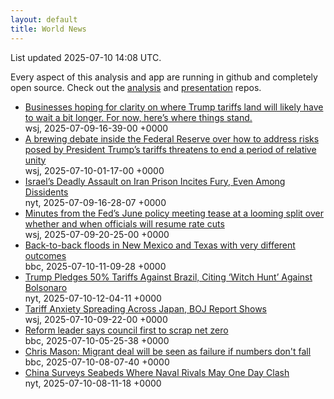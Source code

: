 ```yaml
---
layout: default
title: World News
---
```


<div markdown="0">
<div class="byline small text-muted">List updated <span class="datetime">2025-07-10 14:08 UTC</span>.</div>

<p>Every aspect of this analysis and app are running in github and completely open source. Check out the <a href="https://github.com/Castro-Media/Analysis">analysis</a> and <a href="https://github.com/Castro-Media/TopStoryReview.com">presentation</a> repos.</p>
<ul>
<li><a href='https://www.wsj.com/economy/trade/trump-tariffs-countries-goods-explained-b9878e1a'>Businesses hoping for clarity on where Trump tariffs land will likely have to wait a bit longer. For now, here&#8217;s where things stand.</a><div class='byline small text-muted'>wsj, <span class="datetime">2025-07-09-16-39-00 +0000</span></div></li>
<li><a href='https://www.wsj.com/economy/central-banking/what-division-inside-the-fed-means-for-future-rate-cuts-c5a9bdb8'>A brewing debate inside the Federal Reserve over how to address risks posed by President Trump&#8217;s tariffs threatens to end a period of relative unity</a><div class='byline small text-muted'>wsj, <span class="datetime">2025-07-10-01-17-00 +0000</span></div></li>
<li><a href='https://www.nytimes.com/2025/07/06/world/middleeast/israel-iran-evin-prison.html'>Israel&#8217;s Deadly Assault on Iran Prison Incites Fury, Even Among Dissidents</a><div class='byline small text-muted'>nyt, <span class="datetime">2025-07-09-16-28-07 +0000</span></div></li>
<li><a href='https://www.wsj.com/economy/central-banking/june-fed-minutes-inflation-interest-rates-4911925c'>Minutes from the Fed&#8217;s June policy meeting tease at a looming split over whether and when officials will resume rate cuts</a><div class='byline small text-muted'>wsj, <span class="datetime">2025-07-09-20-25-00 +0000</span></div></li>
<li><a href='https://www.bbc.com/news/articles/c5y022wp009o'>Back-to-back floods in New Mexico and Texas with very different outcomes</a><div class='byline small text-muted'>bbc, <span class="datetime">2025-07-10-11-09-28 +0000</span></div></li>
<li><a href='https://www.nytimes.com/2025/07/09/world/americas/brazil-trump-bolsonaro-lula-coup-tariff.html'>Trump Pledges 50% Tariffs Against Brazil, Citing &#8216;Witch Hunt&#8217; Against Bolsonaro</a><div class='byline small text-muted'>nyt, <span class="datetime">2025-07-10-12-04-11 +0000</span></div></li>
<li><a href='https://www.wsj.com/world/asia/tariff-anxiety-spreading-across-japan-boj-report-shows-ca788637'>Tariff Anxiety Spreading Across Japan, BOJ Report Shows</a><div class='byline small text-muted'>wsj, <span class="datetime">2025-07-10-09-22-00 +0000</span></div></li>
<li><a href='https://www.bbc.com/news/articles/c3vde31lwpdo'>Reform leader says council first to scrap net zero</a><div class='byline small text-muted'>bbc, <span class="datetime">2025-07-10-05-25-38 +0000</span></div></li>
<li><a href='https://www.bbc.com/news/articles/cly8mk006kvo'>Chris Mason: Migrant deal will be seen as failure if numbers don't fall</a><div class='byline small text-muted'>bbc, <span class="datetime">2025-07-10-08-07-40 +0000</span></div></li>
<li><a href='https://www.nytimes.com/2025/07/10/world/asia/china-ships-taiwan-guam.html'>China Surveys Seabeds Where Naval Rivals May One Day Clash</a><div class='byline small text-muted'>nyt, <span class="datetime">2025-07-10-08-11-18 +0000</span></div></li>
</ul>
</div>
